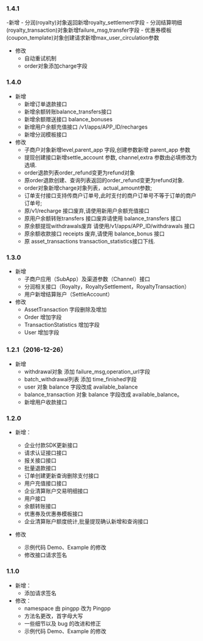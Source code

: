 ### 1.4.1
-新增
    - 分润(royalty)对象返回新增royalty_settlement字段
    - 分润结算明细(royalty_transaction)对象新增failure_msg,transfer字段
    - 优惠券模板(coupon_template)对象创建请求新增max_user_circulation参数
- 修改
    - 自动重试机制
    - order对象添加charge字段

### 1.4.0
- 新增
	- 新增订单退款接口
	- 新增余额转账balance_transfers接口
	- 新增余额赠送接口 balance_bonuses
	- 新增用户余额充值接口 /v1/apps/APP_ID/recharges
	- 新增分润模板接口
- 修改
	- 子商户对象新增level,parent_app 字段,创建参数新增 parent_app 参数
	- 提现创建接口新增settle_account 参数, channel,extra 参数由必填修改为选填.
	- order退款列表order_refund变更为refund对象
	- 原order退款创建、查询列表返回的order_refund变更为refund对象.
	- order对象新增charge对象列表，actual_amount参数;
	- 订单支付接口支持传商户订单号,此时支付的商户订单号不等于订单的商户订单号;
	- 原/v1/recharge 接口废弃,请使用新用户余额充值接口
	- 原用户余额转账transfers 接口废弃请使用 balance_transfers 接口
	- 原余额提现withdrawals废弃 请使用/v1/apps/APP_ID/withdrawals 接口
	- 原余额收款接口 receipts 废弃,请使用 balance_bonus 接口
	- 原 asset_transactions transaction_statistics接口下线.

### 1.3.0
- 新增
	- 子商户应用（SubApp）及渠道参数（Channel）接口
	- 分润相关接口（Royalty，RoyaltySettlement，RoyaltyTransaction）
	- 用户新增结算账户（SettleAccount）
- 修改
	- AssetTransaction 字段删除及增加
	- Order 增加字段
	- TransactionStatistics 增加字段
	- User 增加字段

### 1.2.1（2016-12-26）
- 新增
    - withdrawal对象 添加 failure_msg,operation_url字段
    - batch_withdrawal列表 添加 time_finished字段
    - user 对象 balance 字段改成 available_balance
    - balance_transaction 对象 balance 字段改成 available_balance。
    - 新增用户收款接口
### 1.2.0
- 新增：
    - 企业付款SDK更新接口  
    - 请求认证接口接口  
    - 报关接口接口  
    - 批量退款接口  
    - 订单创建更新查询删除支付接口  
    - 用户充值接口接口  
    - 企业清算账户交易明细接口  
    - 用户接口    
    - 余额转账接口  
    - 优惠券及优惠券模板接口  
    - 企业清算账户额度统计,批量提现确认新增和查询接口

- 修改
    - 示例代码 Demo、Example 的修改  
    - 修改接口请求签名

### 1.1.0
- 新增：  
    - 添加请求签名
- 修改：  
    - namespace 由 pingpp 改为 Pingpp  
    - 方法名更改，首字母大写  
    - 一些细节以及 bug 的改进和修正  
    - 示例代码 Demo、Example 的修改
